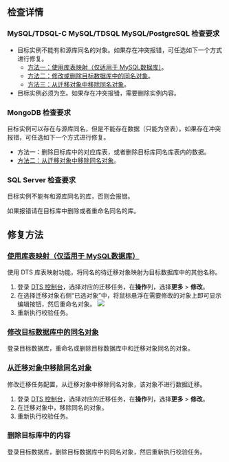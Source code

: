 ## 检查详情

### MySQL/TDSQL-C MySQL/TDSQL MySQL/PostgreSQL 检查要求

- 目标实例不能有和源库同名的对象。如果存在冲突报错，可任选如下一个方式进行修复。
   - [方法一：使用库表映射（仅适用于 MySQL数据库）](#1)。 
   - [方法二：修改或删除目标数据库中的同名对象](#2)。
   - [方法三：从迁移对象中移除同名对象](#3)。
- 目标实例必须为空。如果存在冲突报错，需要删除实例内容。

### MongoDB 检查要求

目标实例可以存在与源库同名，但是不能存在数据（只能为空表）。如果存在冲突报错，可任选如下一个方式进行修复。

- 方法一：删除目标库中的对应库表，或者删除目标库同名库表内的数据。
- [方法二：从迁移对象中移除同名对象](#3)。

### SQL Server 检查要求

目标实例不能有和源库同名的库，否则会报错。

如果报错请在目标库中删除或者重命名同名的库。

## 修复方法

### [使用库表映射（仅适用于 MySQL数据库）](id:1)
使用 DTS 库表映射功能，将同名的待迁移对象映射为目标数据库中的其他名称。 
1. 登录 [DTS 控制台](https://console.cloud.tencent.com/dts/migration)，选择对应的迁移任务，在**操作**列，选择**更多** > **修改**。 
2. 在选择迁移对象右侧“已选对象”中，将鼠标悬浮在需要修改的对象上即可显示编辑按钮，然后重命名对象。
![](https://main.qcloudimg.com/raw/b34c89e4ec703a1a5dad9efd1aaaa4e5.png)
3. 重新执行校验任务。

### [修改目标数据库中的同名对象](id:2)
登录目标数据库，重命名或删除目标数据库中和迁移对象同名的对象。

### [从迁移对象中移除同名对象](id:3)
修改迁移任务配置，从迁移对象中移除同名对象，该对象不进行数据迁移。
1. 登录 [DTS 控制台](https://console.cloud.tencent.com/dts/migration)，选择对应的迁移任务，在**操作**列，选择**更多** > **修改**。 
2. 在迁移对象中，移除同名的对象。
3. 重新执行校验任务。 

### 删除目标库中的内容
登录目标数据库，删除目标数据库中的同名对象，然后重新执行校验任务。


